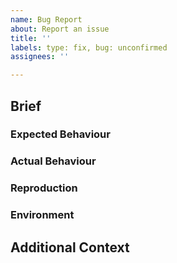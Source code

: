 ```yaml
---
name: Bug Report
about: Report an issue
title: ''
labels: type: fix, bug: unconfirmed
assignees: ''

---
```


## Brief

### Expected Behaviour

<!--
What proselint should do in this situation.

Example:
Print line numbers corresponding with where the check matched.
-->

### Actual Behaviour

<!--
What proselint did in this situation.

Example:
Line numbers were offset by 1.
-->

### Reproduction

<!--
Minimal steps required to encounter the problem, if you were able to find some.

Example:
- Create a markdown file with a code block and some surrounding text
- Run proselint against this new file
-->

### Environment

<!--
Information about your operating system and working environment.

Example:
nixos-25.05 running proselint 0.14 via Python 3.12.
-->

## Additional Context

<!--
Other information about the problem, such as logs or screenshots.

If the bug relates to a specific check, this should also include the content
you ran proselint against, if possible.
-->
